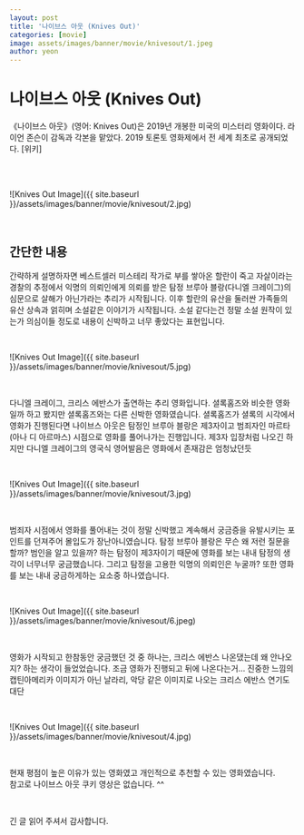 ```yaml
---
layout: post
title: '나이브스 아웃 (Knives Out)'
categories: [movie]
image: assets/images/banner/movie/knivesout/1.jpeg
author: yeon
---
```


# 나이브스 아웃 (Knives Out)

《나이브스 아웃》(영어: Knives Out)은 2019년 개봉한 미국의 미스터리 영화이다. 라이언 존슨이 감독과 각본을 맡았다. 2019 토론토 영화제에서 전 세계 최초로 공개되었다. [위키]

<br><br>

![Knives Out Image]({{ site.baseurl }}/assets/images/banner/movie/knivesout/2.jpg)

<br>

## 간단한 내용

간략하게 설명하자면 베스트셀러 미스테리 작가로 부를 쌓아온 할란이 죽고 자살이라는 경찰의 추정에서 익명의 의뢰인에게 의뢰를 받은 탐정 브루아 블랑(다니엘 크레이그)의 심문으로 살해가 아닌가라는 추리가 시작됩니다. 이후 할란의 유산을 둘러싼 가족들의 유산 상속과 얽히며 소설같은 이야기가 시작됩니다. 소설 같다는건 정말 소설 원작이 있는가 의심이들 정도로 내용이 신박하고 너무 좋았다는 표현입니다. <br>

<br>

![Knives Out Image]({{ site.baseurl }}/assets/images/banner/movie/knivesout/5.jpg)

<br>

다니엘 크레이그, 크리스 에반스가 출연하는 추리 영화입니다. 셜록홈즈와 비슷한 영화일까 하고 봤지만 셜록홈즈와는 다른 신박한 영화였습니다. 셜록홈즈가 셜록의 시각에서 영화가 진행된다면 나이브스 아웃은 탐정인 브루아 블랑은 제3자이고 범죄자인 마르타(아나 디 아르마스) 시점으로 영화를 풀어나가는 진행입니다. 제3자 입장처럼 나오긴 하지만 다니엘 크레이그의 영국식 영어발음은 영화에서 존재감은 엄청났던듯 <br>

<br>

![Knives Out Image]({{ site.baseurl }}/assets/images/banner/movie/knivesout/3.jpg)

<br>

범죄자 시점에서 영화를 풀어내는 것이 정말 신박했고 계속해서 궁금증을 유발시키는 포인트를 던져주어 몰입도가 장난아니였습니다. 탐정 브루아 블랑은 무슨 왜 저런 질문을 할까? 범인을 알고 있을까? 하는 탐정이 제3자이기 때문에 영화를 보는 내내 탐정의 생각이 너무너무 궁금했습니다. 그리고 탐정을 고용한 익명의 의뢰인은 누굴까? 또한 영화를 보는 내내 궁금하게하는 요소중 하나였습니다. <br>

<br>

![Knives Out Image]({{ site.baseurl }}/assets/images/banner/movie/knivesout/6.jpeg)

<br>

영화가 시작되고 한참동안 궁금했던 것 중 하나는, 크리스 에반스 나온댔는데 왜 안나오지? 하는 생각이 들었었습니다. 조금 영화가 진행되고 뒤에 나온다는거... 진중한 느낌의 캡틴아메리카 이미지가 아닌 날라리, 악당 같은 이미지로 나오는 크리스 에반스 연기도 대단 <br>

<br>

![Knives Out Image]({{ site.baseurl }}/assets/images/banner/movie/knivesout/4.jpg)

<br>

현재 평점이 높은 이유가 있는 영화였고 개인적으로 추천할 수 있는 영화였습니다. <br>
참고로 나이브스 아웃 쿠키 영상은 없습니다. ^^ <br>

<br>

긴 글 읽어 주셔서 감사합니다.

<br><br><br>